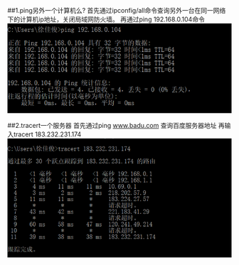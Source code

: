 ##1.ping另外一个计算机么?
首先通过ipconfig/all命令查询另外一台在同一网络下的计算机ip地址，关闭局域网防火墙。
再通过ping 192.168.0.104命令
![1](https://raw.githubusercontent.com/WHUERXuJiajun/-2017302580057/master/%E5%9B%BE%E7%89%871.png)

##2.tracert一个服务器
首先通过ping www.badu.com 查询百度服务器地址
再输入tracert 183.232.231.174
![2](https://github.com/WHUERXuJiajun/-2017302580057/blob/master/%E5%9B%BE%E7%89%872.png?raw=true)
